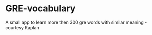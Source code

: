 # GRE-vocabulary
A small app to learn more then 300 gre words with similar meaning -courtesy Kaplan 
